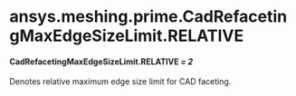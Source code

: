 # ansys.meshing.prime.CadRefacetingMaxEdgeSizeLimit.RELATIVE



#### CadRefacetingMaxEdgeSizeLimit.RELATIVE *= 2*

Denotes relative maximum edge size limit for CAD faceting.

<!-- !! processed by numpydoc !! -->

